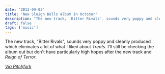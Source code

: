 ```yaml
---
date: '2013-09-03'
title: 'New Sleigh Bells album in October'
description: "The new track, 'Bitter Rivals', sounds very poppy and cleanly produced which eliminates a lot of what I liked about Treats. I'll still be checking the album out but don't have particularly high hopes after the new track and Reign of Terror."
draft: false
tags: ['music']
---
```


The new track, "Bitter Rivals", sounds very poppy and cleanly produced which eliminates a lot of what I liked about _Treats_. I'll still be checking the album out but don't have particularly high hopes after the new track and _Reign of Terror_.<!-- excerpt -->

_[Via Pitchfork](http://pitchfork.com/news/52071-sleigh-bells-announce-new-album-bitter-rivals-share-title-track-announce-tour/)_
